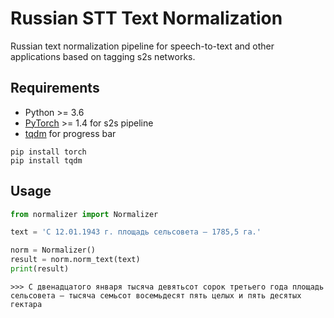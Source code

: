 # Russian STT Text Normalization

Russian text normalization pipeline for speech-to-text and other applications based on tagging s2s networks.

## Requirements

- Python >= 3.6
- [PyTorch](https://pytorch.org/get-started/locally/) >= 1.4 for s2s pipeline
- [tqdm](https://github.com/tqdm/tqdm) for progress bar

```
pip install torch
pip install tqdm
```

## Usage

```python
from normalizer import Normalizer

text = 'С 12.01.1943 г. площадь сельсовета — 1785,5 га.'

norm = Normalizer()
result = norm.norm_text(text)
print(result)
```
```
>>> С двенадцатого января тысяча девятьсот сорок третьего года площадь сельсовета — тысяча семьсот восемьдесят пять целых и пять десятых гектара
```
